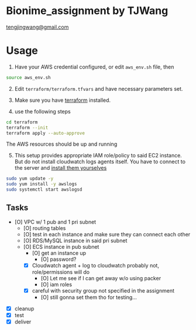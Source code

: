 # Bionime_assignment by TJWang

tengjingwang@gmail.com

# Usage

1. Have your AWS credential configured, or edit `aws_env.sh` file, then

```bash
source aws_env.sh
```

2. Edit `terraform/terraform.tfvars` and have necessary parameters set.

3. Make sure you have [terraform](https://www.terraform.io/downloads.html) installed.

4. use the following steps

```bash
cd terraform
terraform --init
terraform apply --auto-approve
```

The AWS resources should be up and running

5. This setup provides appropriate IAM role/policy to said EC2 instance. But do not install cloudwatch logs agents itself. You have to connect to the server and [install them yourselves](https://docs.aws.amazon.com/AmazonCloudWatch/latest/logs/QuickStartEC2Instance.html)

```bash
sudo yum update -y
sudo yum install -y awslogs
sudo systemctl start awslogsd
```

## Tasks

- [O] VPC w/ 1 pub and 1 pri subnet
   - [O] routing tables
   - [O] test in each instance and make sure they can connect each other
   - [O] RDS/MySQL instance in said pri subnet
   - [O] ECS instance in pub subnet
       - [O] get an instance up
           - [O] password?
       - [X] Cloudwatch agent + log to cloudwatch
            probably not, role/permissions will do
           - [O] Let me see if I can get away w/o using packer
           - [O] iam roles
       - [X] careful with security group
            not specified in the assignment
           - [O] still gonna set them tho for testing...

- [X] cleanup
- [X] test
- [X] deliver
